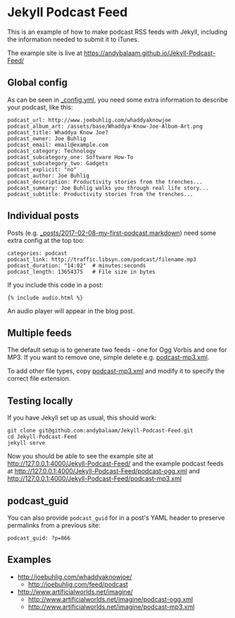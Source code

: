 # Jekyll Podcast Feed

This is an example of how to make podcast RSS feeds with Jekyll, including the
information needed to submit it to iTunes.

The example site is live at https://andybalaam.github.io/Jekyll-Podcast-Feed/

## Global config

As can be seen in [_config.yml](_config.yml), you need some extra information
to describe your podcast, like this:

    podcast_url: http://www.joebuhlig.com/whaddyaknowjoe
    podcast_album_art: /assets/base/Whaddya-Know-Joe-Album-Art.png
    podcast_title: Whaddya Know Joe?
    podcast_owner: Joe Buhlig
    podcast_email: email@example.com
    podcast_category: Technology
    podcast_subcategory_one: Software How-To
    podcast_subcategory_two: Gadgets
    podcast_explicit: "no"
    podcast_author: Joe Buhlig
    podcast_description: Productivity stories from the trenches...
    podcast_summary: Joe Buhlig walks you through real life story...
    podcast_subtitle: Productivity stories from the trenches...

## Individual posts

Posts (e.g. [_posts/2017-02-08-my-first-podcast.markdown](_posts/2017-02-08-my-first-podcast.markdown))
need some extra config at the top too:

    categories: podcast
    podcast_link: http://traffic.libsyn.com/podcast/filename.mp3
    podcast_duration: "14:02"  # minutes:seconds
    podcast_length: 13654375   # File size in bytes

If you include this code in a post:

    {% include audio.html %}

An audio player will appear in the blog post.

## Multiple feeds

The default setup is to generate two feeds - one for Ogg Vorbis and one for
MP3.  If you want to remove one, simple delete e.g.
[podcast-mp3.xml](podcast-mp3.xml).

To add other file types, copy [podcast-mp3.xml](podcast-mp3.xml) and modify it
to specify the correct file extension.

## Testing locally

If you have Jekyll set up as usual, this should work:

    git clone git@github.com:andybalaam/Jekyll-Podcast-Feed.git
    cd Jekyll-Podcast-Feed
    jekyll serve

Now you should be able to see the example site at
http://127.0.0.1:4000/Jekyll-Podcast-Feed/ and the example podcast feeds at
http://127.0.0.1:4000/Jekyll-Podcast-Feed/podcast-ogg.xml and
http://127.0.0.1:4000/Jekyll-Podcast-Feed/podcast-mp3.xml

## podcast_guid

You can also provide `podcast_guid` for in a post's YAML header to preserve
permalinks from a previous site:

    podcast_guid: ?p=866

## Examples

* http://joebuhlig.com/whaddyaknowjoe/
    * http://joebuhlig.com/feed/podcast
* http://www.artificialworlds.net/imagine/
    * http://www.artificialworlds.net/imagine/podcast-ogg.xml
    * http://www.artificialworlds.net/imagine/podcast-mp3.xml
